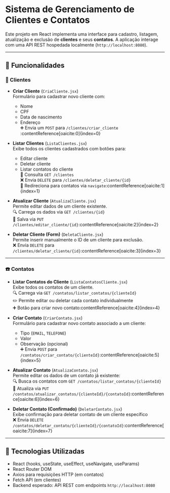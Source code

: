 # Sistema de Gerenciamento de Clientes e Contatos

Este projeto em React implementa uma interface para cadastro, listagem, atualização e exclusão de **clientes** e seus **contatos**. A aplicação interage com uma API REST hospedada localmente (`http://localhost:8080`).

---

## 📁 Funcionalidades

### 👤 Clientes

- **Criar Cliente** (`CriaCliente.jsx`)  
  Formulário para cadastrar novo cliente com:
  - Nome
  - CPF
  - Data de nascimento
  - Endereço  
  ➕ Envia um `POST` para `/clientes/criar_cliente` :contentReference[oaicite:0]{index=0}

- **Listar Clientes** (`ListaClientes.jsx`)  
  Exibe todos os clientes cadastrados com botões para:
  - Editar cliente
  - Deletar cliente
  - Listar contatos do cliente  
  🔄 Consulta `GET /clientes`  
  ❌ Envia `DELETE` para `/clientes/deletar_cliente/{id}`  
  🔁 Redireciona para contatos via `navigate`:contentReference[oaicite:1]{index=1}

- **Atualizar Cliente** (`AtualizaCliente.jsx`)  
  Permite editar dados de um cliente existente.  
  🔍 Carrega os dados via `GET /clientes/{id}`  
  💾 Salva via `PUT /clientes/editar_cliente/{id}`:contentReference[oaicite:2]{index=2}

- **Deletar Cliente (Form)** (`DeletaCliente.jsx`)  
  Permite inserir manualmente o ID de um cliente para exclusão.  
  ❌ Envia `DELETE` para `/clientes/deletar_cliente/{id}`:contentReference[oaicite:3]{index=3}

---

### ☎️ Contatos

- **Listar Contatos do Cliente** (`ListaContatosCliente.jsx`)  
  Exibe todos os contatos de um cliente.  
  🔍 Carrega via `GET /contatos/listar_contatos/{clienteId}`  
  ✏️ Permite editar ou deletar cada contato individualmente  
  ➕ Botão para criar novo contato:contentReference[oaicite:4]{index=4}

- **Criar Contato** (`CriarContato.jsx`)  
  Formulário para cadastrar novo contato associado a um cliente:
  - Tipo (`EMAIL`, `TELEFONE`)
  - Valor
  - Observação (opcional)  
  ➕ Envia `POST` para `/contatos/criar_contato/{clienteId}`:contentReference[oaicite:5]{index=5}

- **Atualizar Contato** (`AtualizaContato.jsx`)  
  Permite editar os dados de um contato já existente:  
  🔍 Busca os contatos com `GET /contatos/listar_contatos/{clienteId}`  
  💾 Atualiza via `PUT /contatos/atualizar_contatos/{clienteId}/{contatoId}`:contentReference[oaicite:6]{index=6}

- **Deletar Contato (Confirmado)** (`DeletarContato.jsx`)  
  Exibe confirmação para deletar contato de um cliente específico  
  ❌ Envia `DELETE /contatos/deletar_contato/{clienteId}/{contatoId}`:contentReference[oaicite:7]{index=7}

---

## 🚀 Tecnologias Utilizadas

- React (hooks, useState, useEffect, useNavigate, useParams)
- React Router DOM
- Axios para requisições HTTP (em contatos)
- Fetch API (em clientes)
- Backend esperado: API REST com endpoints `http://localhost:8080`
